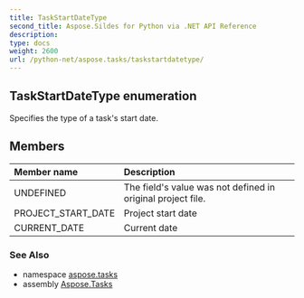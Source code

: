 ```yaml
---
title: TaskStartDateType
second_title: Aspose.Sildes for Python via .NET API Reference
description: 
type: docs
weight: 2600
url: /python-net/aspose.tasks/taskstartdatetype/
---
```


## TaskStartDateType enumeration

Specifies the type of a task's start date.

## Members
| Member name | Description |
| :- | :- |
|UNDEFINED|The field's value was not defined in original project file.|
|PROJECT_START_DATE|Project start date|
|CURRENT_DATE|Current date|

### See Also

* namespace [aspose.tasks](/tasks/python-net/aspose.tasks/)
* assembly [Aspose.Tasks](/tasks/python-net/)

